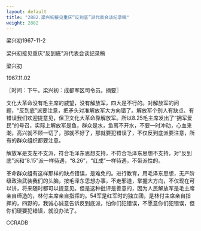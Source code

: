 ```yaml
---
layout: default
title: "2882.梁兴初接见重庆“反到底”派代表会谈纪录稿"
weight: 2882
---
```


梁兴初1967-11-2

梁兴初接见重庆“反到底”派代表会谈纪录稿

梁兴初

1967.11.02

〖时间：下午。梁兴初：成都军区司令员。摘要〗

文化大革命没有毛主席的威望，没有解放军，四大是不行的。对解放军的问题，“反到底”派要注意，把矛头对准解放军大方向错了。解放军个别人有缺点、有错误我们欢迎提意见，保卫文化大革命靠解放军。所以8.25毛主席发出了“拥军爱民”的号召，实际上解放军是鱼，群众是水，鱼离不开水，不要一时冲动，心血来潮，高兴就不顾一切了，那就不好了，那就要犯错误了，不仅反到底派要注意，所有的群众组织都要注意。

解放军是支左不支派，符合毛泽东思想支持，不符合毛泽东思想不支持，对“反到底”派和“8.15”派一样待遇，“8.26”，“红成”一样待遇，不带派性的。

革命群众组有这样那样的缺点错误，是难免的。进行教育，用毛泽东思想，无产阶级政治武装我们的头脑，按毛泽东思想办事，不走邪道，掌握大方向，不仅现在可以讲，将来随时都可以提意见。但是这种批评是善意的，因为人民解放军是毛主席亲自缔造的，林付主席亲自指挥的。54军是红军时的独立团，是林付主席亲自指挥的，四野的，我诚心诚意告诉反到底派，怕你们犯错误，不愿意你们犯错误，但你们硬要犯错误，就没办法了。

CCRADB

